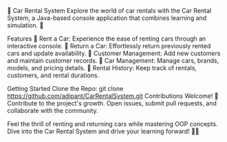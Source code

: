 🚗 Car Rental System
Explore the world of car rentals with the Car Rental System, a Java-based console application that combines learning and simulation. 🌟

Features
🚀 Rent a Car: Experience the ease of renting cars through an interactive console. 🔁 Return a Car: Effortlessly return previously rented cars and update availability. 👥 Customer Management: Add new customers and maintain customer records. 🚗 Car Management: Manage cars, brands, models, and pricing details. 📝 Rental History: Keep track of rentals, customers, and rental durations.

Getting Started
Clone the Repo: git clone https://github.com/adipant/CarRentalSystem.git
Contributions Welcome! 🎉
Contribute to the project's growth. Open issues, submit pull requests, and collaborate with the community.


Feel the thrill of renting and returning cars while mastering OOP concepts. Dive into the Car Rental System and drive your learning forward! 🚗💨
